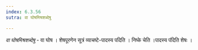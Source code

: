 ```yaml
---
index: 6.3.56
sutra: वा घोषमिश्रशब्देषु

---
```

_वा घोषमिश्रशब्देषु_ - वा घोष । शेषपूरणेन सूत्रं व्याचष्टे-पादस्य पदिति । निष्के चेति ।पादस्य प॑दिति शेषः ।